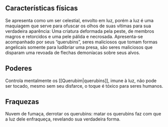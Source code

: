 
## Características físicas

Se apresenta como um ser celestial, envolto em luz, porém a luz é uma maquiagem que serve para ofuscar os olhos de suas vítimas para sua verdadeira aparência: Uma criatura deformada pela peste, de membros magros e retorcidos e uma pele pálida e necrosada. Apresenta-se acompanhado por seus “querubins”, seres maliciosos que tomam formas angelicais somente para ludibriar uma presa, são seres maliciosos que disparam uma revoada de flechas demoníacas sobre seus alvos.

## Poderes

Controla mentalmente os [[Querubim|querubins]], imune à luz, não pode ser tocado, mesmo sem seu disfarce, o toque é tóxico para seres humanos.

## Fraquezas

Nuvem de fumaça, derrotar os querubins: matar os querubins faz com que a luz dele enfraqueça, revelando sua verdadeira forma.